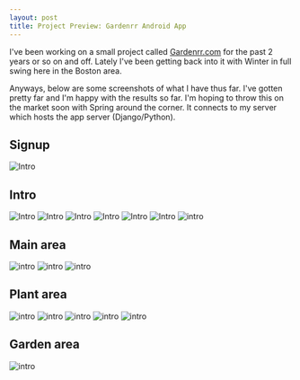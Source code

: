 ```yaml
---
layout: post
title: Project Preview: Gardenrr Android App
---
```


I've been working on a small project called [Gardenrr.com](http://gardenrr.com) for the past 2 years or so on and off. Lately I've been getting back into it with Winter in full swing here in the Boston area.

Anyways, below are some screenshots of what I have thus far. I've gotten pretty far and I'm happy with the results so far. I'm hoping to throw this on the market soon with Spring around the corner. It connects to my server which hosts the app server (Django/Python).

## Signup

![Intro](/images/posts/gardenrr-preview/login.png)


## Intro

![Intro](/images/posts/gardenrr-preview/intro1.png)
![Intro](/images/posts/gardenrr-preview/intro2.png)
![Intro](/images/posts/gardenrr-preview/intro3.png)
![Intro](/images/posts/gardenrr-preview/intro4.png)
![Intro](/images/posts/gardenrr-preview/intro5.png)
![Intro](/images/posts/gardenrr-preview/intro6.png)
![intro](/images/posts/gardenrr-preview/intro7.png)

## Main area

![intro](/images/posts/gardenrr-preview/reminders.png)
![intro](/images/posts/gardenrr-preview/plants.png)
![intro](/images/posts/gardenrr-preview/feed.png)

## Plant area

![intro](/images/posts/gardenrr-preview/plant.png)
![intro](/images/posts/gardenrr-preview/harvests.png)
![intro](/images/posts/gardenrr-preview/plant_varieties.png)
![intro](/images/posts/gardenrr-preview/plant_info.png)
![intro](/images/posts/gardenrr-preview/plant_report.png)

## Garden area

![intro](/images/posts/gardenrr-preview/harvests.png)